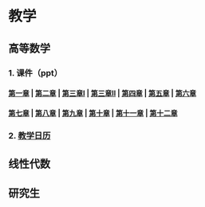 # 教学

## 高等数学

### 1. 课件（ppt）

#### <a href="/第一章.rar">第一章</a> | <a href="/第二章.rar">第二章</a>  | <a href="/第三章I.rar">第三章I</a> | <a href="/第三章II.rar">第三章II</a> | <a href="/第四章.rar">第四章</a> | <a href="/第五章.rar">第五章</a> | <a href="/第六章.rar">第六章</a>  

#### <a href="/第七章.rar">第七章</a> | <a href="/第八章.rar">第八章</a> | <a href="/第九章.rar">第九章</a> | <a href="/第十章.rar">第十章</a>  | <a href="/第十一章.rar">第十一章</a> | <a href="/第十章.rar">第十二章</a>

### 2. <a href="/A1教学日历.xls">教学日历</a>

## 线性代数

## 研究生
